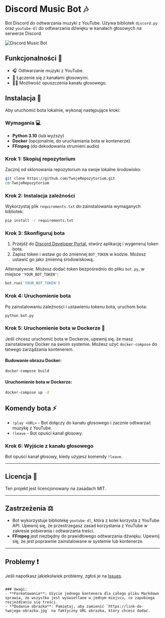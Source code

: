 # Discord Music Bot 🎶

Bot Discord do odtwarzania muzyki z YouTube. Używa bibliotek `discord.py` oraz `youtube-dl` do odtwarzania dźwięku w kanałach głosowych na serwerze Discord.

![Discord Music Bot](https://link-do-twojego-obrazka.jpg)

## Funkcjonalności 🚀

- 🎧 Odtwarzanie muzyki z YouTube.
- 🎤 Łączenie się z kanałami głosowymi.
- 🚶‍♂️ Możliwość opuszczenia kanału głosowego.

## Instalacja 🔧

Aby uruchomić bota lokalnie, wykonaj następujące kroki:

### Wymagania 💻

- **Python 3.10** (lub wyższy)
- **Docker** (opcjonalnie, do uruchamiania bota w kontenerze)
- **FFmpeg** (do dekodowania strumieni audio)

### Krok 1: Skopiuj repozytorium

Zacznij od sklonowania repozytorium na swoje lokalne środowisko:

```bash
git clone https://github.com/TwojeRepozytorium.git
cd TwojeRepozytorium
```

### Krok 2: Instalacja zależności

Wykorzystaj plik `requirements.txt` do zainstalowania wymaganych bibliotek:

```bash
pip install -r requirements.txt
```

### Krok 3: Skonfiguruj bota

1. Przejdź do [Discord Developer Portal](https://discord.com/developers/applications), stwórz aplikację i wygeneruj token bota.
2. Zapisz token i wstaw go do zmiennej `BOT_TOKEN` w kodzie. Możesz ustawić go jako zmienną środowiskową.

Alternatywnie: Możesz dodać token bezpośrednio do pliku `bot.py`, w miejsce `'YOUR_BOT_TOKEN'`:

```python
bot.run('YOUR_BOT_TOKEN')
```

### Krok 4: Uruchomienie bota

Po zainstalowaniu zależności i ustawieniu tokenu bota, uruchom bota:

```bash
python bot.py
```

### Krok 5: Uruchomienie bota w Dockerze 🐳

Jeśli chcesz uruchomić bota w Dockerze, upewnij się, że masz zainstalowany Docker na swoim systemie. Możesz użyć `docker-compose` do łatwego zarządzania kontenerem.

#### Budowanie obrazu Docker:

```bash
docker-compose build
```

#### Uruchomienie bota w Dockerze:

```bash
docker-compose up -d
```

## Komendy bota ⚡

- `!play <URL>` - Bot dołączy do kanału głosowego i zacznie odtwarzać muzykę z YouTube.
- `!leave` - Bot opuści kanał głosowy.

### Krok 6: Wyjście z kanału głosowego

Bot opuści kanał głosowy, kiedy użyjesz komendy `!leave`.

---

## Licencja 📝

Ten projekt jest licencjonowany na zasadach MIT.

---

## Zastrzeżenia ⚖️

- Bot wykorzystuje bibliotekę `youtube-dl`, która z kolei korzysta z YouTube API. Upewnij się, że przestrzegasz zasad korzystania z YouTube w zakresie pobierania i odtwarzania treści.
- **FFmpeg** jest niezbędny do prawidłowego odtwarzania dźwięku. Upewnij się, że jest poprawnie zainstalowane w systemie lub kontenerze.

---

## Problemy ❗

Jeśli napotkasz jakiekolwiek problemy, zgłoś je na [Issues](https://github.com/TwojeRepozytorium/issues).
```

### Uwagi:
- **Formatowanie**: Użycie jednego kontenera dla całego pliku Markdown sprawia, że wszystko jest wyświetlane w jednym miejscu, co zapobiega rozjeżdżaniu się treści.
- **Dodanie obrazka**: Pamiętaj, aby zamienić `https://link-do-twojego-obrazka.jpg` na faktyczny URL obrazka, który chcesz dodać.
